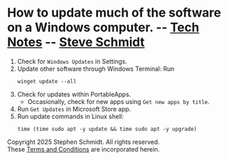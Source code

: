 
# How to update much of the software on a Windows computer. -- [Tech Notes](/tech-notes) -- [Steve Schmidt](/)

1. Check for `Windows Updates` in Settings.
1. Update other software through Windows Terminal: Run
    ```Batchfile
    winget update --all
    ``` 
1. Check for updates within PortableApps.
    - Occasionally, check for new apps using `Get new apps by title`.
1. Run `Get Updates` in Microsoft Store app.
1. Run update commands in Linux shell:
    ```Shell
    time (time sudo apt -y update && time sudo apt -y upgrade)
    ```

Copyright 2025 Stephen Schmidt.  All rights reserved.
<br />These [Terms and Conditions](/terms-and-conditions) are incorporated herein.
